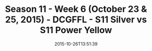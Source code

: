 ---
title: Season 11 - Week 6 (October 23 & 25, 2015) - DCGFFL - S11 Silver vs S11 Power
  Yellow
teams-score:
- team: _teams/s11-silver.md
  score: 41
- team: _teams/s11-power-yellow.md
  score: 40
mvp: Michelle T. (Silver), Enrique Perez (Power Yellow)
game-ball: ''
season: 11
week: 6
date: '2015-10-26T13:51:39'
pageid: season-11-week-6-943-vs-935
---